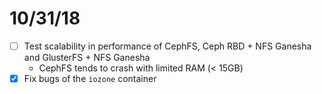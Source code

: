 10/31/18
========

- [ ] Test scalability in performance of CephFS, Ceph RBD + NFS Ganesha and GlusterFS + NFS Ganesha 
    - CephFS tends to crash with limited RAM (< 15GB)
- [x] Fix bugs of the `iozone` container